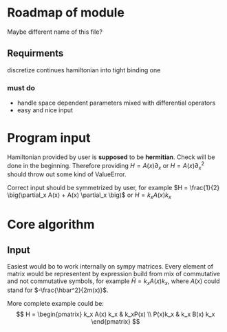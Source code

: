 # Roadmap of module

Maybe different name of this file?

## Requirments

discretize continues hamiltonian into tight binding one

### must do
* handle space dependent parameters mixed with differential operators
* easy and nice input

# Program input

Hamiltonian provided by user is **supposed** to be **hermitian**. Check will be done in the beginning. 
Therefore providing $H = A(x) \partial_x$ or $H = A(x) \partial_x^2$ should throw out some kind of ValueError.

Correct input should be symmetrized by user, for example $H = \frac{1}{2} \big(\partial_x A(x) + A(x) \partial_x \big)$ or $H = k_x A(x) k_x$

# Core algorithm

## Input
Easiest would bo to work internally on sympy matrices. Every element of matrix would be representent by expression build from mix of commutative and not commutative symbols, for example $\hat{H} = k_x A(x) k_x$, where $A(x)$ could stand for $-\frac{\hbar^2}{2m(x)}$.

More complete example could be:
$$
H = 
\begin{pmatrix}
k_x A(x) k_x & k_xP(x) \\
P(x)k_x & k_x B(x) k_x
\end{pmatrix}
$$
